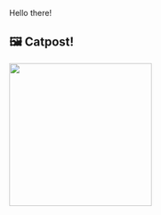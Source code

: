 Hello there!



## 🖼️ Catpost!

<sub>
    <img src="https://cdn2.thecatapi.com/images/cmOOIu1aX.jpg" height="256">
</sub>

